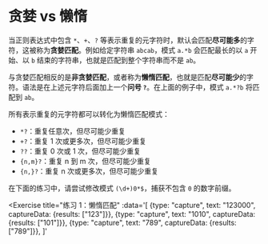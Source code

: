 # 贪婪 vs 懒惰

当正则表达式中包含 `*`、`+`、`?` 等表示重复的元字符时，默认会匹配**尽可能多**的字符，这被称为**贪婪匹配**。例如给定字符串 `abcab`，模式 `a.*b` 会匹配最长的以 `a` 开始、以 `b` 结束的字符串，也就是匹配到整个字符串而不是 `ab`。

与贪婪匹配相反的是**非贪婪匹配**，或者称为**懒惰匹配**，也就是匹配**尽可能少**的字符。语法是在上述元字符后面加上一个**问号 `?`**。在上面的例子中，模式 `a.*?b` 将匹配到 `ab`。

所有表示重复的元字符都可以转化为懒惰匹配模式：
* `*?`：重复任意次，但尽可能少重复
* `+?`：重复 1 次或更多次，但尽可能少重复
* `??`：重复 0 次或 1 次，但尽可能少重复
* `{n,m}?`：重复 n 到 m 次，但尽可能少重复
* `{n,}?`：重复 n 次或更多次，但尽可能少重复

在下面的练习中，请尝试修改模式 `(\d+)0*$`，捕获不包含 `0` 的数字前缀。

<Exercise
  title="练习 1：懒惰匹配"
  :data='[
    {type: "capture", text: "123000", captureData: {results: ["123"]}},
    {type: "capture", text: "1010", captureData: {results: ["101"]}},
    {type: "capture", text: "789", captureData: {results: ["789"]}},
  ]'
>
  <SolutionLink text="(\d+?)0*$" />
</Exercise>